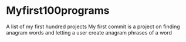 # Myfirst100programs
A list of my first hundred projects
My first commit is a project on finding anagram words and letting a user create anagram phrases of a word
